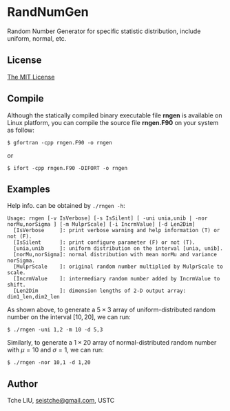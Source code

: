 # RandNumGen

Random Number Generator for specific statistic distribution, include uniform, normal, etc.

## License

[The MIT License](http://tchel.mit-license.org)

## Compile

Although the statically compiled binary executable file **rngen** is available on Linux platform, you can compile the source file **rngen.F90** on your system as follow:

```shell
$ gfortran -cpp rngen.F90 -o rngen
```

or

```shell
$ ifort -cpp rngen.F90 -DIFORT -o rngen
```

## Examples

Help info. can be obtained by `./rngen -h`:

```shell
Usage: rngen [-v IsVerbose] [-s IsSilent] [ -uni unia,unib | -nor norMu,norSigma ] [-m MulprScale] [-i IncrmValue] [-d Len2Dim]
  [IsVerbose     ]: print verbose warning and help information (T) or not (F).
  [IsSilent      ]: print configure parameter (F) or not (T).
  [unia,unib     ]: uniform distribution on the interval [unia, unib].
  [norMu,norSigma]: normal distribution with mean norMu and variance norSigma.
  [MulprScale    ]: original random number multiplied by MulprScale to scale.
  [IncrmValue    ]: intermediary random number added by IncrmValue to shift.
  [Len2Dim       ]: dimension lengths of 2-D output array: dim1_len,dim2_len
```

As shown above, to generate a $5\times 3$ array of uniform-distributed random number on the interval $[10, 20]$, we can run:

```shell
$ ./rngen -uni 1,2 -m 10 -d 5,3
```

Similarly, to generate a $1\times 20$ array of normal-distributed random number with $\mu=10$ and $\sigma=1$, we can run:

```shell
$ ./rngen -nor 10,1 -d 1,20
```

## Author

Tche LIU, <seistche@gmail.com>, USTC
